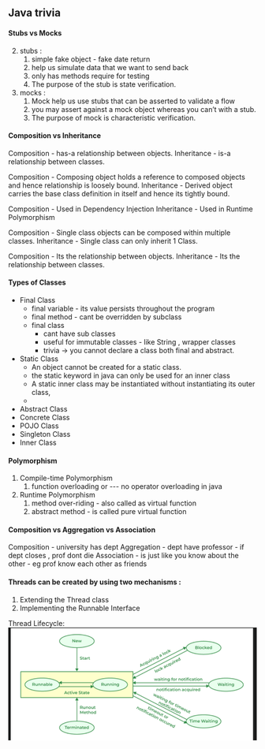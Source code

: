 ## Java trivia

#### Stubs vs Mocks
2. stubs : 
   1. simple fake object - fake date return
   2. help us simulate data that we want to send back
   3. only has methods require for testing
   4. The purpose of the stub is state verification.	
3. mocks :
   1. Mock help us use stubs that can be asserted to validate a flow
   2. you may assert against a mock object whereas you can’t with a stub. 
   3. The purpose of mock is characteristic verification.

#### Composition vs Inheritance 

Composition - has-a relationship between objects.
Inheritance - is-a relationship between classes. 

Composition - Composing object holds a reference to composed objects and hence relationship is loosely bound.
Inheritance - Derived object carries the base class definition in itself and hence its tightly bound.

Composition - Used in Dependency Injection
Inheritance - Used in Runtime Polymorphism

Composition - Single class objects can be composed within multiple classes.
Inheritance - Single class can only inherit 1 Class.

Composition - Its the relationship between objects.
Inheritance - Its the relationship between classes.

#### Types of Classes
- Final Class
  - final variable - its value persists throughout the program
  - final method - cant be overridden by subclass
  - final class
    - cant have sub classes
    - useful for immutable classes - like String , wrapper classes
    - trivia -> you cannot declare a class both final and abstract. 
- Static Class
  - An object cannot be created for a static class.
  - the static keyword in java can only be used for an inner class 
  - A static inner class may be instantiated without instantiating its outer class,
  - 
- Abstract Class
- Concrete Class
- POJO Class
- Singleton Class
- Inner Class

#### Polymorphism
1. Compile-time Polymorphism
   1. function overloading or --- no operator overloading in java
2. Runtime Polymorphism
   1. method over-riding - also called as virtual function
   2. abstract method - is called pure virtual function

#### Composition vs Aggregation vs Association
Composition - university has dept
Aggregation - dept have professor - if dept closes , prof dont die
Association - is just like you know about the other - eg prof know each other as friends 

#### Threads can be created by using two mechanisms :
1. Extending the Thread class
2. Implementing the Runnable Interface

Thread Lifecycle:
![img_15.png](img_15.png)